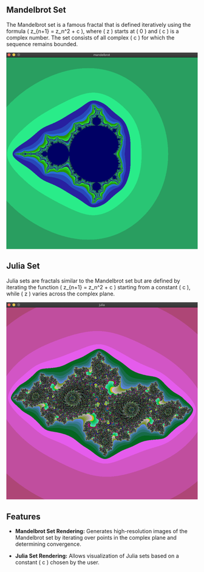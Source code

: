## Mandelbrot Set

The Mandelbrot set is a famous fractal that is defined iteratively using the formula \( z_{n+1} = z_n^2 + c \), where \( z \) starts at \( 0 \) and \( c \) is a complex number. The set consists of all complex \( c \) for which the sequence remains bounded.

![Alt text](https://github.com/wmBolles/42-Fract-Ol/blob/master/images/mandelbrot.png)


## Julia Set

Julia sets are fractals similar to the Mandelbrot set but are defined by iterating the function \( z_{n+1} = z_n^2 + c \) starting from a constant \( c \), while \( z \) varies across the complex plane.

![Alt text](https://github.com/wmBolles/42-Fract-Ol/blob/master/images/julia.png)

## Features

- **Mandelbrot Set Rendering:** Generates high-resolution images of the Mandelbrot set by iterating over points in the complex plane and determining convergence.
  
- **Julia Set Rendering:** Allows visualization of Julia sets based on a constant \( c \) chosen by the user.
